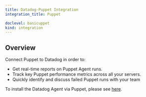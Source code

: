 ```yaml
---
title: Datadog-Puppet Integration
integration_title: Puppet

doclevel: basicuppet
kind: integration
---
```


## Overview

Connect Puppet to Datadog in order to:

  * Get real-time reports on Puppet Agent runs.
  * Track key Puppet performance metrics across all your servers.
  * Quickly identify and discuss failed Puppet runs with your team

To install the Datadog Agent via Puppet, please see [here][1].

   [1]: https://github.com/datadog/puppet-datadog-agent


